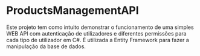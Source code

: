 # ProductsManagementAPI
Este projeto tem como intuito demonstrar o funcionamento de uma simples WEB API com autenticação de utilizadores e diferentes permissões para cada tipo de utilizador em C#.
É utilizada a Entity Framework para fazer a manipulação da base de dados.
